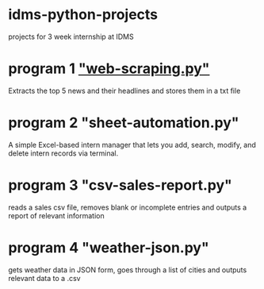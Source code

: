 # idms-python-projects
projects for 3 week internship at IDMS

# program 1 ["web-scraping.py"](https://github.com/SentientToast1/idms-python-projects/main/web-scraping.py)
Extracts the top 5 news and their headlines and stores them in a txt file

# program 2 "sheet-automation.py"
A simple Excel-based intern manager that lets you add, search, modify, and delete intern records via terminal.

# program 3 "csv-sales-report.py"
reads a sales csv file, removes blank or incomplete entries and outputs a report of relevant information

# program 4 "weather-json.py"
gets weather data in JSON form, goes through a list of cities and outputs relevant data to a .csv